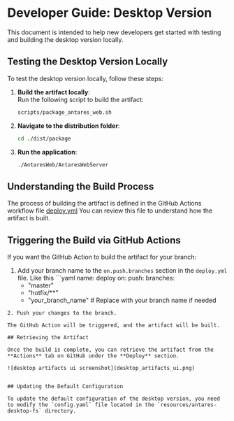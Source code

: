 # Developer Guide: Desktop Version  

This document is intended to help new developers get started with testing and building the desktop version locally.  

## Testing the Desktop Version Locally  

To test the desktop version locally, follow these steps:  

1. **Build the artifact locally**:  
    Run the following script to build the artifact:  
    ```bash  
    scripts/package_antares_web.sh  
    ```  

2. **Navigate to the distribution folder**:  
    ```bash  
    cd ./dist/package  
    ```  

3. **Run the application**:  
    ```bash  
    ./AntaresWeb/AntaresWebServer  
    ```  

## Understanding the Build Process  

The process of building the artifact is defined in the GitHub Actions workflow file 
[deploy.yml](../../.github/workflows/deploy.yml)
You can review this file to understand how the artifact is built.  

## Triggering the Build via GitHub Actions  

If you want the GitHub Action to build the artifact for your branch:  

1. Add your branch name to the `on.push.branches` section in the `deploy.yml` file.  Like this ```yaml
name: deploy
on:
  push:
    branches:
      - "master"
      - "hotfix/**"
      - "your_branch_name"  # Replace with your branch name if needed
```
2. Push your changes to the branch.  

The GitHub Action will be triggered, and the artifact will be built.  

## Retrieving the Artifact  

Once the build is complete, you can retrieve the artifact from the **Actions** tab on GitHub under the **Deploy** section.  

![desktop artifacts ui screenshot](desktop_artifacts_ui.png)


## Updating the Default Configuration  

To update the default configuration of the desktop version, you need to modify the `config.yaml` file located in the `resources/antares-desktop-fs` directory.  

